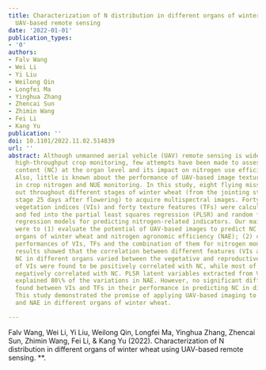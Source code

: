 ```yaml
---
title: Characterization of N distribution in different organs of winter wheat using
  UAV-based remote sensing
date: '2022-01-01'
publication_types:
- '0'
authors:
- Falv Wang
- Wei Li
- Yi Liu
- Weilong Qin
- Longfei Ma
- Yinghua Zhang
- Zhencai Sun
- Zhimin Wang
- Fei Li
- Kang Yu
publication: ''
doi: 10.1101/2022.11.02.514839
url: ''
abstract: Although unmanned aerial vehicle (UAV) remote sensing is widely used for
  high-throughput crop monitoring, few attempts have been made to assess nitrogen
  content (NC) at the organ level and its impact on nitrogen use efficiency (NUE).
  Also, little is known about the performance of UAV-based image texture features
  in crop nitrogen and NUE monitoring. In this study, eight flying missions were carried
  out throughout different stages of winter wheat (from the jointing stage to the
  stage 25 days after flowering) to acquire multispectral images. Forty-three multispectral
  vegetation indices (VIs) and forty texture features (TFs) were calculated from images
  and fed into the partial least squares regression (PLSR) and random forest (RF)
  regression models for predicting nitrogen-related indicators. Our main purposes
  were to (1) evaluate the potential of UAV-based images to predict NC in different
  organs of winter wheat and nitrogen agronomic efficiency (NAE); (2) compare the
  performances of VIs, TFs and the combination of them for nitrogen monitoring. The
  results showed that the correlation between different features (VIs and TFs) and
  NC in different organs varied between the vegetative and reproductive phases. Most
  of VIs were found to be positively correlated with NC, while most of the TFs were
  negatively correlated with NC. PLSR latent variables extracted from VIs and TFs
  explained 80\% of the variations in NAE. However, no significant differences were
  found between VIs and TFs in their performance in predicting NC in different organs.
  This study demonstrated the promise of applying UAV-based imaging to estimate NC
  and NAE in different organs of winter wheat.

---
```


Falv Wang, Wei Li, Yi Liu, Weilong Qin, Longfei Ma, Yinghua Zhang, Zhencai Sun, Zhimin Wang, Fei Li, & Kang Yu (2022). Characterization of N distribution in different organs of winter wheat using UAV-based remote sensing. **.

